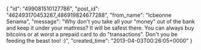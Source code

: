  {
   "id": "499081510127786",
   "post_id": "462493170453287_486919824677288",
   "from_name": "Icbeonne Senama",
   "message": "Why don't you take all your \"money\" out of the bank and keep it under your mattress? It will be safest there. You can always buy bitcoins or at worst a prepaid card to do \"transactions\". Don't you be feeding the beast too! :)",
   "created_time": "2013-04-03T00:26:05+0000"
 }
